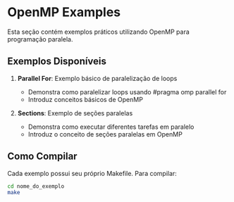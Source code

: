 # OpenMP Examples

Esta seção contém exemplos práticos utilizando OpenMP para programação paralela.

## Exemplos Disponíveis

1. **Parallel For**: Exemplo básico de paralelização de loops
   - Demonstra como paralelizar loops usando #pragma omp parallel for
   - Introduz conceitos básicos de OpenMP

2. **Sections**: Exemplo de seções paralelas
   - Demonstra como executar diferentes tarefas em paralelo
   - Introduz o conceito de seções paralelas em OpenMP

## Como Compilar

Cada exemplo possui seu próprio Makefile. Para compilar:

```bash
cd nome_do_exemplo
make
